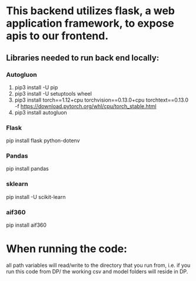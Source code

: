 # This backend utilizes flask, a web application framework, to expose apis to our frontend.

## Libraries needed to run back end locally:

### Autogluon
1. pip3 install -U pip
2. pip3 install -U setuptools wheel
3. pip3 install torch==1.12+cpu torchvision==0.13.0+cpu torchtext==0.13.0 -f https://download.pytorch.org/whl/cpu/torch_stable.html
4. pip3 install autogluon

### Flask
pip install flask python-dotenv

### Pandas
pip install pandas

### sklearn
pip install -U scikit-learn

### aif360
pip install aif360

# When running the code:
all path variables will read/write to the directory that you run from, i.e. if you run this code from DP/ the working csv and model folders will reside in DP.
